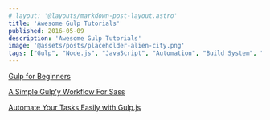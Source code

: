 ```yaml
---
# layout: '@layouts/markdown-post-layout.astro'
title: 'Awesome Gulp Tutorials'
published: 2016-05-09
description: 'Awesome Gulp Tutorials'
image: '@assets/posts/placeholder-alien-city.png'
tags: ["Gulp", "Node.js", "JavaScript", "Automation", "Build System", "Frontend", "Web Development"]
---
```


[Gulp for Beginners](https://css-tricks.com/gulp-for-beginners/)

[A Simple Gulp’y Workflow For Sass](http://www.sitepoint.com/simple-gulpy-workflow-sass/)

[Automate Your Tasks Easily with Gulp.js](https://scotch.io/tutorials/automate-your-tasks-easily-with-gulp-js)
